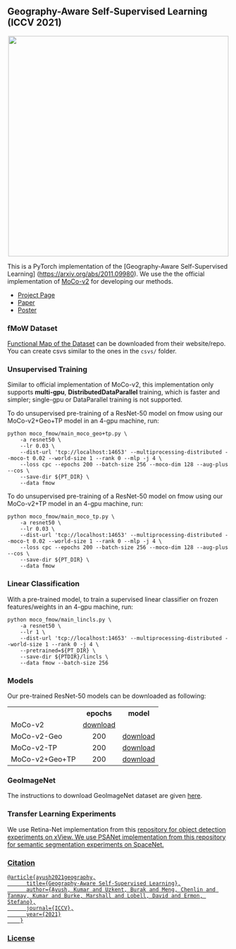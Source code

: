 ## Geography-Aware Self-Supervised Learning (ICCV 2021)

<p align="center">
  <img src="https://raw.githubusercontent.com/sustainlab-group/geography-aware-ssl/main/.github/images/ap2.png" width="500">
</p>


This is a PyTorch implementation of the [Geography-Aware Self-Supervised Learning] (https://arxiv.org/abs/2011.09980). We use the the official implementation of <a href="https://github.com/facebookresearch/moco">MoCo-v2</a> for developing our methods.

 * [Project Page](https://geography-aware-ssl.github.io/)
 * [Paper](https://arxiv.org/pdf/2011.09980.pdf)
 * [Poster](https://geography-aware-ssl.github.io/static/images/ICCV%202021%20Poster.png)

### fMoW Dataset

<a href="https://arxiv.org/abs/1711.07846">Functional Map of the Dataset</a> can be downloaded from their website/repo.
You can create csvs similar to the ones in the `csvs/` folder.

### Unsupervised Training

Similar to official implementation of MoCo-v2, this implementation only supports **multi-gpu**, **DistributedDataParallel** training, which is faster and simpler; single-gpu or DataParallel training is not supported.

To do unsupervised pre-training of a ResNet-50 model on fmow using our MoCo-v2+Geo+TP model in an 4-gpu machine, run:
```
python moco_fmow/main_moco_geo+tp.py \ 
    -a resnet50 \
    --lr 0.03 \
    --dist-url 'tcp://localhost:14653' --multiprocessing-distributed --moco-t 0.02 --world-size 1 --rank 0 --mlp -j 4 \
    --loss cpc --epochs 200 --batch-size 256 --moco-dim 128 --aug-plus --cos \
    --save-dir ${PT_DIR} \
    --data fmow
```

To do unsupervised pre-training of a ResNet-50 model on fmow using our MoCo-v2+TP model in an 4-gpu machine, run:
```
python moco_fmow/main_moco_tp.py \ 
    -a resnet50 \
    --lr 0.03 \
    --dist-url 'tcp://localhost:14653' --multiprocessing-distributed --moco-t 0.02 --world-size 1 --rank 0 --mlp -j 4 \
    --loss cpc --epochs 200 --batch-size 256 --moco-dim 128 --aug-plus --cos \
    --save-dir ${PT_DIR} \
    --data fmow
```

### Linear Classification

With a pre-trained model, to train a supervised linear classifier on frozen features/weights in an 4-gpu machine, run:
```
python moco_fmow/main_lincls.py \
    -a resnet50 \
    --lr 1 \
    --dist-url 'tcp://localhost:14653' --multiprocessing-distributed --world-size 1 --rank 0 -j 4 \
    --pretrained=${PT_DIR} \
    --save-dir ${PTDIR}/lincls \
    --data fmow --batch-size 256
```
### Models

Our pre-trained ResNet-50 models can be downloaded as following:
<table><tbody>
<!-- START TABLE -->
<!-- TABLE HEADER -->
<th valign="bottom"></th>
<th valign="bottom">epochs</th>
<th valign="bottom">model</th>
<!-- TABLE BODY -->
<tr><td align="left">MoCo-v2</td>
<td align="center"><a href="">download</a></td>
</tr>
<tr><td align="left">MoCo-v2-Geo</td>
<td align="center">200</td>
<td align="center"><a href="">download</a></td>
</tr>
</tr>
<tr><td align="left">MoCo-v2-TP</td>
<td align="center">200</td>
<td align="center"><a href="">download</a></td>
</tr>
<tr><td align="left">MoCo-v2+Geo+TP</td>
<td align="center">200</td>
<td align="center"><a href="">download</a></td>
</tr>
</tbody></table>

### GeoImageNet
The instructions to download GeoImageNet dataset are given <a href="https://github.com/sustainlab-group/geography-aware-ssl/tree/main/geoimagenet_downloader">here</a>.

### Transfer Learning Experiments
We use Retina-Net implementation from this <a href="https://github.com/yhenon/pytorch-retinanet">repository for object detection experiments on xView. We use PSANet implementation from this <a href="https://github.com/hszhao/semseg">repository for semantic segmentation experiments on SpaceNet.


### Citation
```
@article{ayush2021geography,
      title={Geography-Aware Self-Supervised Learning},
      author={Ayush, Kumar and Uzkent, Burak and Meng, Chenlin and Tanmay, Kumar and Burke, Marshall and Lobell, David and Ermon, Stefano},
      journal={ICCV},
      year={2021}
    }
```


### License

